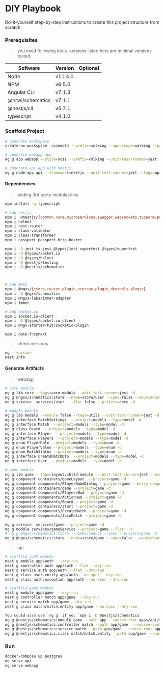 # DIY Playbook

Do-it-yourself step-by-step instructions to create this project structure from scratch.

### Prerequisites

> you need following tools. versions listed here are minimal versions tested.

| Software             | Version | Optional |
| -------------------- | ------- | -------- |
| Node                 | v11.4.0 |          |
| NPM                  | v6.5.0  |          |
| Angular CLI          | v7.1.3  |          |
| @nrwl/schematics     | v7.1.1  |          |
| @nestjs/cli          | v5.7.1  |          |
| typescript           | v4.1.0  |          |



### Scaffold Project

```bash
# generate workspace
create-nx-workspace  connect4 --prefix=xmlking --npm-scope=xmlking --package-manager=npm

# generate webapp app
ng g app webapp --style=scss --prefix=xmlking --unit-test-runner=jest --e2e-test-runner=cypress --tags=app-module -- --experimental-ivy

# generate api app with nestjs
ng g node-app api --framework=nestjs --unit-test-runner=jest --tags=api-module
```

#### Dependencies

> adding 3rd party modules/libs

```bash
npm install -g typescript

# Add nestjs
npm i  @nestjs/{common,core,microservices,swagger,websockets,typeorm,passport}
npm i helmet
npm i nest-router
npm i class-validator
npm i class-transformer
npm i passport passport-http-bearer

npm i -D jest ts-jest @types/jest supertest @types/supertest
npm i -D @types/socket.io
npm i -D @types/helmet
npm i -D @nestjs/testing
npm i -D @nestjs/schematics



# Add NGXS
npm i @ngxs/{store,router-plugin,storage-plugin,devtools-plugin}
npm i -D @ngxs/schematics
npm i @ngxs-labs/immer-adapter
npm i immer

# Add Socket.io
npm i socket.io-client
npm i -D @types/socket.io-client
npm i @ngx-starter-kit/socketio-plugin

npm i date-fns@next
```

> check versions

```bash
ng --version
nest info
```

#### Generate Artifacts

> webapp
```bash
# core module 
ng g lib core --tags=core-module --unit-test-runner=jest -d
ng g @ngxs/schematics:store --name=store/user --spec=false --sourceRoot=libs/core/src/lib -d
ng g service  services/user  --flat false --project=core -d

# models module 
ng g lib models --module false --tags=utils --unit-test-runner=jest -d
ng g interface MatchSettings  --project=models --type=model -d
ng g interface Match  --project=models --type=model -d
ng g class Board  --project=models --type=model -d
ng g interface Player  --project=models --type=model -d
ng g interface Players  --project=models --type=model -d
ng g enum PlayerRole --project=models --type=enum -d
ng g enum PlayerValue --project=models --type=enum -d
ng g enum MatchStatus --project=models --type=enum -d
ng g interface CreateMatchDto  --project=models --type=model -d
ng g interface User  --project=models --type=model -d

# game module 
ng g lib game --tags=layout,child-module  --unit-test-runner=jest --prefix=ngx  -d
ng g component containers/gameLayout  --project=game -d
ng g component components/PlayerNameDialog --project=game --entry-component -d
ng g component containers/game --project=game -d
ng g component components/PlayersHud --project=game -d
ng g component components/ActionHud --project=game -d
ng g component components/Board --project=game -d
ng g component containers/start --project=game -d
ng g component components/CreateMatch --project=game -d
ng g component components/JoinMatch --project=game -d

ng g service  services/game --project=game -d
ng g module services/gameService --project=game --flat  -d
# ng g @ngxs/schematics:store --name=connect --spec --project=game -d
ng g @ngxs/schematics:store --name=store/game --spec=false --sourceRoot=libs/game/src/lib -d
```

> api
```bash
# scaffold auth module
nest g module app/auth  --dry-run
nest g controller auth app/auth --flat --dry-run
nest g service auth app/auth --flat --dry-run
nest g class user.entity app/auth --no-spec --dry-run
nest g class auth.exception app/auth --no-spec --dry-run

# scaffold game module
nest g module app/game  --dry-run
nest g controller match app/game  --dry-run
nest g service match app/game --dry-run
nest g class match/match.entity app/game --no-spec --dry-run

You could also use `ng g` if you `npm i -D @nestjs/schematics`
ng g @nestjs/schematics:module game --path app --source-root apps/api/src -d
ng g @nestjs/schematics:controller match --path app/game  --source-root apps/api/src -d
ng g @nestjs/schematics:service match --path app/game --source-root apps/api/src -d
ng g @nestjs/schematics:class match/match.entity --path app/game --source-root apps/api/src --spec -d
```


### Run
```bash
docker-compose up postgres
ng serve api
ng serve webapp
```
